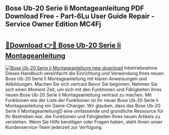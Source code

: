 ## Bose Ub-20 Serie Ii Montageanleitung PDF Download Free - Part-6Lu User Guide Repair - Service Owner Edition MC4Fj

# <h2><a href="http://df6wnsc.blite.top/?on=Bose+Ub-20+Serie+Ii+Montageanleitung">🔗Download 👉🔴 Bose Ub-20 Serie Ii Montageanleitung</a></h2>

[![Bose Ub-20 Serie Ii Montageanleitung new download](https://i.imgur.com/lujVjoI.png)](http://df6wnsc.blite.top/?on=Bose+Ub-20+Serie+Ii+Montageanleitung)
Inbetriebnahme Dieses Handbuch vereinfacht die Einrichtung und Verwendung Ihres neuen Bose Ub-20 Serie Ii Montageanleitung mit klaren Anweisungen und Abbildungen. Machen Sie sich vertraut Bevor Sie beginnen, Nehmen Sie sich einen Moment Zeit, um sich mit den Funktionen und Fähigkeiten Ihres neuen Bose Ub-20 Serie Ii Montageanleitung vertraut zu machen. Mit Funktionen wie der Liste der Funktionen ist Ihr neuer Bose Ub-20 Serie Ii Montageanleitung ein Game-Changer. Wir glauben, dass das Bose Ub-20 Serie Ii MontageanleitungD eine umfassende und gründliche Ressource für Ihr Bestreben war, die Funktionen und Fähigkeiten Ihres neuen Artikels zu verstehen. Wenn Sie Hilfe benötigen oder Fragen haben, steht Ihnen unser Kundenservice-Team jederzeit zur Verfügung.
